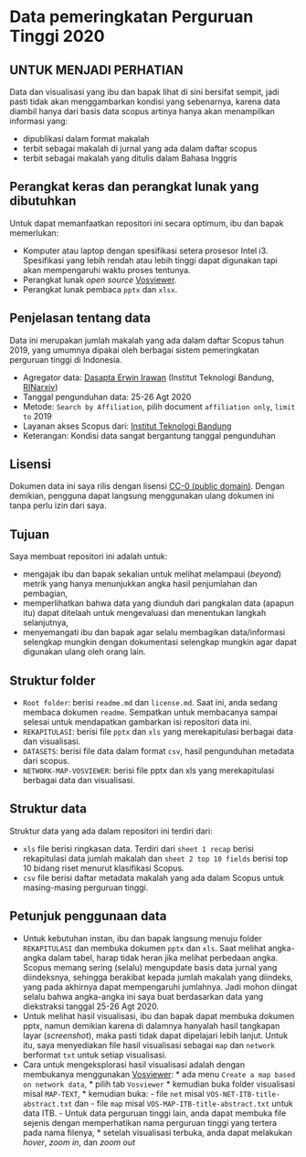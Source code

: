 # Data pemeringkatan Perguruan Tinggi 2020

## UNTUK MENJADI PERHATIAN

Data dan visualisasi yang ibu dan bapak lihat di sini bersifat sempit, jadi pasti tidak akan menggambarkan kondisi yang sebenarnya, karena data diambil hanya dari basis data scopus artinya hanya akan menampilkan informasi yang:

- dipublikasi dalam format makalah
- terbit sebagai makalah di jurnal yang ada dalam daftar scopus
- terbit sebagai makalah yang ditulis dalam Bahasa Inggris

## Perangkat keras dan perangkat lunak yang dibutuhkan

Untuk dapat memanfaatkan repositori ini secara optimum, ibu dan bapak memerlukan:

- Komputer atau laptop dengan spesifikasi setera prosesor Intel i3. Spesifikasi yang lebih rendah atau lebih tinggi dapat digunakan tapi akan mempengaruhi waktu proses tentunya.
- Perangkat lunak _open source_ [Vosviewer](vosviewer.com).
- Perangkat lunak pembaca `pptx` dan `xlsx`.


## Penjelasan tentang data

Data ini merupakan jumlah makalah yang ada dalam daftar Scopus tahun 2019, yang umumnya dipakai oleh berbagai sistem pemeringkatan perguruan tinggi di Indonesia.

- Agregator data: [Dasapta Erwin Irawan](https://orcid.org/0000-0002-1526-0863) (Institut Teknologi Bandung, [RINarxiv](rinarxiv.lipi.go.id))
- Tanggal pengunduhan data:	25-26 Agt 2020	
- Metode:	`Search by Affiliation`, pilih document `affiliation only`, `limit to` 2019	
- Layanan akses Scopus dari:	[Institut Teknologi Bandung](itb.ac.id) 
- Keterangan:	Kondisi data sangat bergantung tanggal pengunduhan

## Lisensi

Dokumen data ini saya rilis dengan lisensi [CC-0 (public domain)](https://creativecommons.org/share-your-work/public-domain/cc0/).
Dengan demikian, pengguna dapat langsung menggunakan ulang dokumen ini tanpa perlu izin dari saya. 

## Tujuan

Saya membuat repositori ini adalah untuk:

- mengajak ibu dan bapak sekalian untuk melihat melampaui (_beyond_) metrik yang hanya menunjukkan angka hasil penjumlahan dan pembagian,
- memperlihatkan bahwa data yang diunduh dari pangkalan data (apapun itu) dapat ditelaah untuk mengevaluasi dan menentukan langkah selanjutnya,
- menyemangati ibu dan bapak agar selalu membagikan data/informasi selengkap mungkin dengan dokumentasi selengkap mungkin agar dapat digunakan ulang oleh orang lain.


## Struktur folder

- `Root folder`: berisi `readme.md` dan `license.md`. Saat ini, anda sedang membaca dokumen `readme`. Sempatkan untuk membacanya sampai selesai untuk mendapatkan gambarkan isi repositori data ini.
- `REKAPITULASI`: berisi file `pptx` dan `xls` yang merekapitulasi berbagai data dan visualisasi.
- `DATASETS`: berisi file data dalam format `csv`, hasil pengunduhan metadata dari scopus.
- `NETWORK-MAP-VOSVIEWER`: berisi file pptx dan xls yang merekapitulasi berbagai data dan visualisasi.


## Struktur data

Struktur data yang ada dalam repositori ini terdiri dari:
- `xls` file berisi ringkasan data. Terdiri dari `sheet 1 recap` berisi rekapitulasi data jumlah makalah dan `sheet 2 top 10 fields` berisi top 10 bidang riset menurut klasifikasi Scopus.
- `csv` file berisi daftar metadata makalah yang ada dalam Scopus untuk masing-masing perguruan tinggi.


## Petunjuk penggunaan data

- Untuk kebutuhan instan, ibu dan bapak langsung menuju folder `REKAPITULASI` dan membuka dokumen `pptx` dan `xls`. Saat melihat angka-angka dalam tabel, harap tidak heran jika melihat perbedaan angka. Scopus memang sering (selalu) mengupdate basis data jurnal yang diindeksnya, sehingga berakibat kepada jumlah makalah yang diindeks, yang pada akhirnya dapat mempengaruhi jumlahnya. Jadi mohon diingat selalu bahwa angka-angka ini saya buat berdasarkan data yang diekstraksi tanggal 25-26 Agt 2020.
- Untuk melihat hasil visualisasi, ibu dan bapak dapat membuka dokumen pptx, namun demikian karena di dalamnya hanyalah hasil tangkapan layar (_screenshot_), maka pasti tidak dapat dipelajari lebih lanjut. Untuk itu, saya menyediakan file hasil visualisasi sebagai `map` dan `network` berformat `txt` untuk setiap visualisasi. 
- Cara untuk mengeksplorasi hasil visualisasi adalah dengan membukanya menggunakan [Vosviewer](vosviewer.com):
		* ada menu `Create a map based on network data`,
		* pilih tab `Vosviewer`
		* kemudian buka folder visualisasi misal `MAP-TEXT`, 
		* kemudian buka:
				- file `net` misal `VOS-NET-ITB-title-abstract.txt` dan 
				- file `map` misal `VOS-MAP-ITB-title-abstract.txt` untuk data ITB. 
				- Untuk data perguruan tinggi lain, anda dapat membuka file sejenis dengan memperhatikan nama perguruan tinggi yang tertera pada nama filenya,
		* setelah visualisasi terbuka, anda dapat melakukan _hover_, _zoom in_, dan _zoom out_
